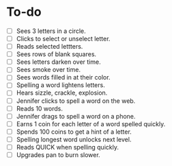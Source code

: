 # To-do

- [ ] Sees 3 letters in a circle.
- [ ] Clicks to select or unselect letter.
- [ ] Reads selected lettters.
- [ ] Sees rows of blank squares.
- [ ] Sees letters darken over time.
- [ ] Sees smoke over time.
- [ ] Sees words filled in at their color.
- [ ] Spelling a word lightens letters.
- [ ] Hears sizzle, crackle, explosion.
- [ ] Jennifer clicks to spell a word on the web.
- [ ] Reads 10 words.
- [ ] Jennifer drags to spell a word on a phone.
- [ ] Earns 1 coin for each letter of a word spelled quickly.
- [ ] Spends 100 coins to get a hint of a letter.
- [ ] Spelling longest word unlocks next level.
- [ ] Reads QUICK when spelling quickly.
- [ ] Upgrades pan to burn slower.
